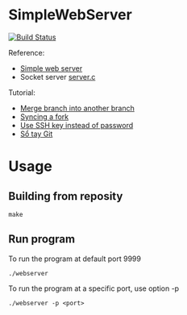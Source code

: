 # SimpleWebServer

[![Build Status](https://travis-ci.org/baonq-me/simple-web-server.svg?branch=master)](https://travis-ci.org/baonq-me/simple-web-server)

Reference:
- [Simple web server](http://blog.abhijeetr.com/2010/04/very-simple-http-server-writen-in-c.html)
- Socket server [server.c](http://www.linuxhowtos.org/data/6/server.c)

Tutorial:
- [Merge branch into another branch](http://stackoverflow.com/questions/5601931/best-and-safest-way-to-merge-a-git-branch-into-master)
- [Syncing a fork](https://help.github.com/articles/syncing-a-fork/)
- [Use SSH key instead of password](http://stackoverflow.com/questions/1595848/configuring-git-over-ssh-to-login-once)
- [Sổ tay Git](http://rogerdudler.github.io/git-guide/index.vi.html)

# Usage

## Building from reposity

    make

## Run program

To run the program at default port 9999

    ./webserver
To run the program at a specific port, use option -p

    ./webserver -p <port>
